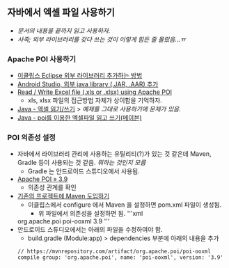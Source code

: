 ## 자바에서 엑셀 파일 사용하기

* _문서의 내용을 끝까지 읽고 사용하자._
* _사족; 외부 라이브러리를 갖다 쓰는 것이 이렇게 힘든 줄 몰랐음...ㅠ_

### Apache POI 사용하기

* [이클립스 Eclipse 외부 라이브러리 추가하는 방법](http://mainia.tistory.com/100)
* [Android Studio, 외부 java library (.JAR, .AAR) 추가](http://technote.kr/212)
* [Read / Write Excel file (.xls or .xlsx) using Apache POI](https://gist.github.com/madan712/3912272)
  - xls, xlsx 파일의 접근방법 자체가 상이함을 기억하자.
* [Java - 엑셀 읽기/쓰기](http://boxfoxs.tistory.com/304) > _예제를 그대로 사용하기에 문제가 있음._
* [Java - poi를 이용한 엑셀파일 읽고 쓰기(메이븐)](http://jlblog.me/56)

### POI 의존성 설정

* 자바에서 라이브러리 관리에 사용하는 유틸리티(?)가 있는 것 같은데 Maven, Gradle 등이 사용되는 것 같음. _뭐하는 것인지 모름_
  - Gradle 는 안드로이드 스튜디오에서 사용됨.
* [Apache POI » 3.9](https://mvnrepository.com/artifact/org.apache.poi/poi-ooxml/3.9)
  - 의존성 관계를 확인
* [기존의 프로젝트에 Maven 도입하기](http://theeye.pe.kr/archives/1583)
  - 이클립스에서 configure 에서 Maven 을 설정하면 pom.xml 파일이 생성됨.
    - 위 파일에서 의존성을 설정하면 됨.
  '''xml
  <!-- https://mvnrepository.com/artifact/org.apache.poi/poi-ooxml -->
  <dependency>
      <groupId>org.apache.poi</groupId>
      <artifactId>poi-ooxml</artifactId>
      <version>3.9</version>
  </dependency>
  '''
* 안드로이드 스튜디오에서는 아래의 파일을 수정하여야 함.
  - build.gradle (Module:app) > dependencies 부분에 아래의 내용을 추가
  ```
  // https://mvnrepository.com/artifact/org.apache.poi/poi-ooxml
  compile group: 'org.apache.poi', name: 'poi-ooxml', version: '3.9'
  ```
